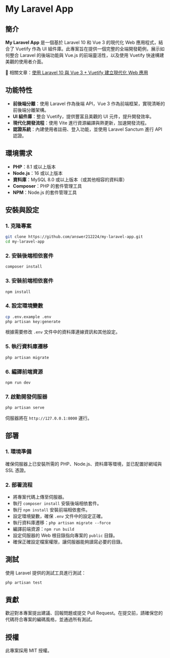 # My Laravel App

## 簡介
**My Laravel App** 是一個基於 Laravel 10 和 Vue 3 的現代化 Web 應用程式，結合了 Vuetify 作為 UI 組件庫。此專案旨在提供一個完整的全端開發範例，展示如何整合 Laravel 的後端功能與 Vue.js 的前端靈活性，以及使用 Vuetify 快速構建美觀的使用者介面。

📖 相關文章：[使用 Laravel 10 與 Vue 3 + Vuetify 建立現代化 Web 應用](https://ithelp.ithome.com.tw/articles/10359764)

## 功能特性
- **前後端分離**：使用 Laravel 作為後端 API，Vue 3 作為前端框架，實現清晰的前後端分離架構。
- **UI 組件庫**：整合 Vuetify，提供豐富且美觀的 UI 元件，提升開發效率。
- **現代化開發流程**：使用 Vite 進行資源編譯與熱更新，加速開發流程。
- **認證系統**：內建使用者註冊、登入功能，並使用 Laravel Sanctum 進行 API 認證。

## 環境需求
- **PHP**：8.1 或以上版本
- **Node.js**：16 或以上版本
- **資料庫**：MySQL 8.0 或以上版本（或其他相容的資料庫）
- **Composer**：PHP 的套件管理工具
- **NPM**：Node.js 的套件管理工具

## 安裝與設定

### 1. 克隆專案
```bash
git clone https://github.com/answer212224/my-laravel-app.git
cd my-laravel-app
```

### 2. 安裝後端相依套件
```bash
composer install
```

### 3. 安裝前端相依套件
```bash
npm install
```

### 4. 設定環境變數
```bash
cp .env.example .env
php artisan key:generate
```
根據需要修改 `.env` 文件中的資料庫連線資訊和其他設定。

### 5. 執行資料庫遷移
```bash
php artisan migrate
```

### 6. 編譯前端資源
```bash
npm run dev
```

### 7. 啟動開發伺服器
```bash
php artisan serve
```
伺服器將在 `http://127.0.0.1:8000` 運行。

## 部署

### 1. 環境準備
確保伺服器上已安裝所需的 PHP、Node.js、資料庫等環境，並已配置好網域與 SSL 憑證。

### 2. 部署流程
- 將專案代碼上傳至伺服器。
- 執行 `composer install` 安裝後端相依套件。
- 執行 `npm install` 安裝前端相依套件。
- 設定環境變數，確保 `.env` 文件中的設定正確。
- 執行資料庫遷移：`php artisan migrate --force`
- 編譯前端資源：`npm run build`
- 設定伺服器的 Web 根目錄指向專案的 `public` 目錄。
- 確保正確設定檔案權限，讓伺服器能夠讀寫必要的目錄。

## 測試
使用 Laravel 提供的測試工具進行測試：
```bash
php artisan test
```

## 貢獻
歡迎對本專案提出建議、回報問題或提交 Pull Request。在提交前，請確保您的代碼符合專案的編碼風格，並通過所有測試。

## 授權
此專案採用 MIT 授權。

